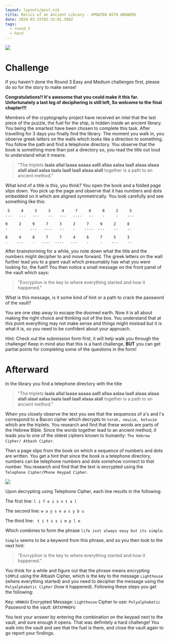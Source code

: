 ```yaml
---
layout: layouts/post.njk
title: Relics of an Ancient Library - UPDATED WITH ANSWERS
date: 2020-03-15T02:33:01.508Z
tags:
  - round_3
  - hard
---
```

![](https://i.pinimg.com/originals/86/57/13/8657132b076c9d91823c1329584d934b.jpg)

# Challenge

If you haven't done the Round 3 Easy and Medium challenges first, please do so for the story to make sense!

**Congratulations!! It's awesome that you could make it this far. Unfortunately a last leg of deciphering is still left, So welcome to the final chapter!!!**

Members of the cryptography project have received an intel that the last piece of the puzzle, the fuel for the ship, is hidden inside an ancient library. You being the smartest have been chosen to complete this task. After travelling for 3 days you finally find the library. The moment you walk in, you observe greek letters on the walls which looks like a direction to something. You follow the path and find a telephone directory. You observe that the book is something more than just a directory so, you read the title out loud to understand what it means:

> "The triplets
> **laala allal laaaa aaaaa aalll
> allaa aalaa laall alaaa alaaa alall
> alaal aalaa laala laall laall alaaa alall**
> together is a path to an ancient method."

What kind of a title is this, you think?
You open the book and a folded page slips down. You pick up the page and observe that it has numbers and dots embedded on it which are aligned symmetrically. You look carefully and see something like this:

```
 5     4     3     3     4     7     6     8     2     5     
...   ...   ...    ..   ...   ....   ..    .     .    ...  

9     2     9     7     3     2     7     9     2     8  
.     .    ...   ....   ..    .    ....  ...    ..    ..     

8     4     8     7     7     4     6     7     5     3
.    ...    .   ....  ....   ...    .     .    ...    ..  
```

After brainstorming for a while, you note down what the title and the numbers might decipher to and move forward.
The greek letters on the wall further lead you to a giant vault which presumably has what you were looking for, the fuel!!
You then notice a small message on the front panel of the vault which says:

> "Encryption is the key to where everything started and how it happened." 

What is this message, is it some kind of hint or a path to crack the password of the vault?
 
You are one step away to escape the doomed earth. Now it is all about making the right choice and thinking out of the box. You understand that at this point everything may not make sense and things might mislead but it is what it is, so you need to be confident about your approach.

Hint: Check out the submission form first, it will help walk you through the challenge! Keep in mind also that this is a hard challenge, **BUT** you can get partial points for completing some of the questions in the form!

# Afterward

In the library you find a telephone directory with the title

> "The triplets
> **laala allal laaaa aaaaa aalll
> allaa aalaa laall alaaa alaaa alall
> alaal aalaa laala laall laall alaaa alall**
> together is a path to an ancient method."

When you closely observe the text you see that the sequences of a's and l's correspond to a Bacon cipher which decrypts to `torah, neuiim, ketuvim` which are the triplets. You research and find that these words are parts of the Hebrew Bible. Since the words together lead to an ancient method, it leads you to one of the oldest ciphers known to humanity: `The Hebrew Cipher/ Atbash Cipher`.

Then a page slips from the book on which a sequence of numbers and dots are written. 
You get a hint that since the book is a telephone directory, numbers can be telephone numbers and dots somehow connect to that number. You research and find that the text is encrypted using the `Telephone Cipher/Phone Keypad Cipher`.

![](/images/keypad.jpg)

Upon decrypting using Telephone Cipher, each line results in the following:

The first line: `l i f e i s n t a l`

The second line: `w a y s e a s y b u`

The third line: ` t i t s s i m p l e`

Which combines to form the phrase `life isnt always easy but its simple`.

`Simple` seems to be a keyword from this phrase, and so you then look to the next hint:

>"Encryption is the key to where everything started and how it happened."

You think for a while and figure out that the phrase means encrypting `SIMPLE` using the Atbash Cipher, which is the key to the message `Lighthouse` (where everything started) and you need to decipher the message using the `Polyalphabetic Cipher` (how it happened). Following these steps you get the following:

Key: `HRNKOV`
Encrypted Message: `Lighthouse`
Cipher to use: `Polyalphabetic`
Password to the vault: `ERTXFMHDFU`

You test your answer by entering the combination on the keypad next to the vault, and sure enough it opens. That was definitely a hard challenge! You walk into the vault and see that the fuel is there, and close the vault again to go report your findings.